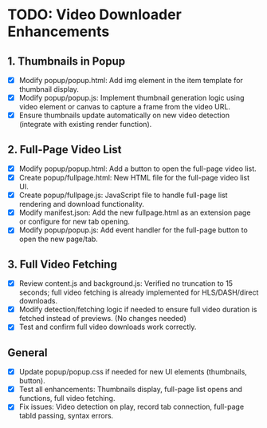 # TODO: Video Downloader Enhancements

## 1. Thumbnails in Popup
- [x] Modify popup/popup.html: Add img element in the item template for thumbnail display.
- [x] Modify popup/popup.js: Implement thumbnail generation logic using video element or canvas to capture a frame from the video URL.
- [x] Ensure thumbnails update automatically on new video detection (integrate with existing render function).

## 2. Full-Page Video List
- [x] Modify popup/popup.html: Add a button to open the full-page video list.
- [x] Create popup/fullpage.html: New HTML file for the full-page video list UI.
- [x] Create popup/fullpage.js: JavaScript file to handle full-page list rendering and download functionality.
- [x] Modify manifest.json: Add the new fullpage.html as an extension page or configure for new tab opening.
- [x] Modify popup/popup.js: Add event handler for the full-page button to open the new page/tab.

## 3. Full Video Fetching
- [x] Review content.js and background.js: Verified no truncation to 15 seconds; full video fetching is already implemented for HLS/DASH/direct downloads.
- [x] Modify detection/fetching logic if needed to ensure full video duration is fetched instead of previews. (No changes needed)
- [x] Test and confirm full video downloads work correctly.

## General
- [x] Update popup/popup.css if needed for new UI elements (thumbnails, button).
- [x] Test all enhancements: Thumbnails display, full-page list opens and functions, full video fetching.
- [x] Fix issues: Video detection on play, record tab connection, full-page tabId passing, syntax errors.
